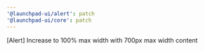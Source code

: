 ```yaml
---
'@launchpad-ui/alert': patch
'@launchpad-ui/core': patch
---
```


[Alert] Increase to 100% max width with 700px max width content
